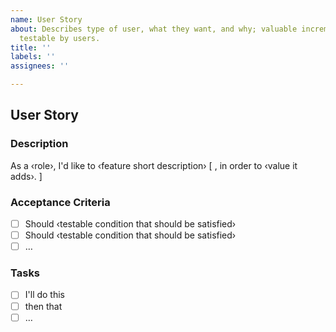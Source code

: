 ```yaml
---
name: User Story
about: Describes type of user, what they want, and why; valuable increment of functionality,
  testable by users.
title: ''
labels: ''
assignees: ''

---
```


## User Story

### Description

As a ‹role›, I'd like to ‹feature short description› [ , in order to ‹value it adds›. ]

### Acceptance Criteria

* [ ] Should ‹testable condition that should be satisfied›
* [ ] Should ‹testable condition that should be satisfied›
* [ ] …

### Tasks

* [ ] I'll do this
* [ ] then that
* [ ] …
